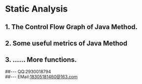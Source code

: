 # Static Analysis
## 1. The Control Flow Graph of Java Method.
## 2. Some useful metrics of Java Method
## 3. ...... More functions.

 
##--- QQ:2930018794<br>
##--- EMail:18305181460@163.com
